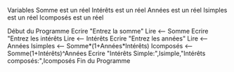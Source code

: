 Variables
    Somme est un réel
    Intérêts est un réel
    Années est un réel
    Isimples est un réel
    Icomposés est un réel

Début du Programme
    Ecrire "Entrez la somme"
    Lire <-- Somme
    Ecrire "Entrez les intérêts
    Lire <-- Intérêts
    Ecrire "Entrez les années"
    Lire <-- Années
    Isimples <-- Somme*(1+Années*Intérêts)
    Icomposés <-- Somme(1+Intérêts)^Années
    Ecrire "Intérêts Simple:",Isimple,"Intérêts composés:",Icomposés
Fin du Programme
